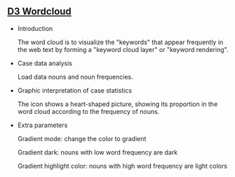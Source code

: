 ## [D3 Wordcloud](/basic/d3-wordcloud)

- Introduction

   The word cloud is to visualize the "keywords" that appear frequently in the web text by forming a "keyword cloud layer" or "keyword rendering".

- Case data analysis

   Load data nouns and noun frequencies.

- Graphic interpretation of case statistics

   The icon shows a heart-shaped picture, showing its proportion in the word cloud according to the frequency of nouns.

- Extra parameters

   Gradient mode: change the color to gradient

   Gradient dark: nouns with low word frequency are dark

   Gradient highlight color: nouns with high word frequency are light colors
